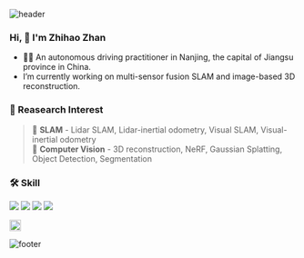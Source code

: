 ![header](https://capsule-render.vercel.app/api?type=waving&&color=gradient&height=80&section=header&fontSize=90)  

### Hi, 👋 I'm Zhihao Zhan

 - 🧑‍💻 An autonomous driving practitioner in Nanjing, the capital of Jiangsu province in China.
 - I’m currently working on multi-sensor fusion SLAM and image-based 3D reconstruction.


### :orange_book: Reasearch Interest 

> 🔸 **SLAM** - Lidar SLAM, Lidar-inertial odometry, Visual SLAM, Visual-inertial odometry  
> 🔸 **Computer Vision** - 3D reconstruction, NeRF, Gaussian Splatting, Object Detection, Segmentation


### 🛠 Skill 

<img src="https://img.shields.io/badge/ROS-22314E?style=flat-square&logo=ROS&logoColor=white"/></a>
<img src="https://img.shields.io/badge/Python-3766AB?style=flat-square&logo=Python&logoColor=white"/></a>
<img src="https://img.shields.io/badge/C++-00599C?style=flat-square&logo=C%2B%2B&logoColor=white"/></a>
<img src="https://img.shields.io/badge/C-A8B9CC?style=flat-square&logo=C&logoColor=white"/></a>

<a href="https://space.bilibili.com/295095276/"><img src="https://storage.live.com/items/B149F35319CAD365!2136?authkey=ANFgi5h3UzMEHv8" alt="Bilibili" width = "20"></a>
 
![footer](https://capsule-render.vercel.app/api?type=waving&&color=gradient&height=80&section=footer&fontSize=90)
